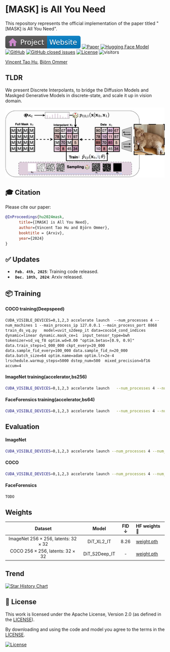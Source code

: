 # [MASK] is All You Need


This repository represents the official implementation of the paper titled "[MASK] is All You Need".

[![Website](doc/badges/badge-website.svg)](https://compvis.github.io/mask)
[![Paper](https://img.shields.io/badge/arXiv-PDF-b31b1b)](https://arxiv.org/abs/2412.06787)
[![Hugging Face Model](https://img.shields.io/badge/🤗%20Hugging%20Face-Model-green)](https://huggingface.co/collections/taohu/mask-is-all-you-need-6749a2ca0be7c4c5c055c122)
[![GitHub](https://img.shields.io/github/stars/CompVis/mask?style=social)](https://github.com/CompVis/mask)
[![GitHub closed issues](https://img.shields.io/github/issues-closed/CompVis/mask?color=success&label=Issues)](https://github.com/CompVis/mask/issues?q=is%3Aissue+is%3Aclosed) 
[![License](https://img.shields.io/badge/License-Apache--2.0-929292)](https://www.apache.org/licenses/LICENSE-2.0)
![visitors](https://visitor-badge.laobi.icu/badge?page_id=CompVis/mask)

[Vincent Tao Hu](http://taohu.me),
[Björn Ommer](https://ommer-lab.com/people/ommer/ )

## TLDR

We present Discrete Interpolants, to bridge the Diffusion Models and Maskged Generative Models in discrete-state, and scale it up in vision domain.

![teaser](./doc/method.jpg)



## 🎓 Citation

Please cite our paper:

```bibtex
@InProceedings{hu2024mask,
      title={[MASK] is All You Need},
      author={Vincent Tao Hu and Björn Ommer},
      booktitle = {Arxiv},
      year={2024}
}
```

## :white_check_mark: Updates
* **` Feb. 4th, 2025`**: Training code released.
* **` Dec. 10th, 2024`**: Arxiv released.

## 📦 Training


#### COCO training(Deepspeed)

```
CUDA_VISIBLE_DEVICES=0,1,2,3 accelerate launch  --num_processes 4 --num_machines 1 --main_process_ip 127.0.0.1 --main_process_port 8868    train_ds_vq.py   model=uvit_s2deep_it data=coco14_cond_indices dynamic=linear dynamic.mask_ce=1  input_tensor_type=bwh tokenizer=sd_vq_f8 optim.wd=0.00 "optim.betas=[0.9, 0.9]" data.train_steps=1_000_000 ckpt_every=20_000 data.sample_fid_every=100_000 data.sample_fid_n=20_000   data.batch_size=64 optim.name=adam optim.lr=2e-4 lrschedule.warmup_steps=5000 dstep_num=500  mixed_precision=bf16 accum=4
```

#### ImageNet training(accelerator,bs256)

```bash
CUDA_VISIBLE_DEVICES=0,1,2,3 accelerate launch   --num_processes 4 --num_machines 1 --main_process_ip 127.0.0.1 --main_process_port 8868    train_acc_vq.py  model=uvit_h2_it dynamic=linear   input_tensor_type=bwh tokenizer=sd_vq_f8 data=imagenet256_cond_indices data.batch_size=64 data.sample_vis_n=16 data.sample_fid_every=50_000 ckpt_every=20_000 data.train_steps=1500_000  data.sample_fid_n=5_000 optim.name=adamw optim.lr=1e-4 optim.wd=0.0 lrschedule.warmup_steps=1     mixed_precision=bf16 accum=1
```

#### FaceForensics training(accelerator,bs64)


```bash
CUDA_VISIBLE_DEVICES=0,1,2,3 accelerate launch   --num_processes 4 --num_machines 1 --main_process_ip 127.0.0.1 --main_process_port 8868 train_acc_vq.py      model=dlattte_xl2_uncond_it  dynamic=linear  input_tensor_type=btwh tokenizer=sd_vq_f8  data=ffs_indices data.sample_fid_every=10_000  data.batch_size=2  data.sample_fid_bs=1   data.sample_fid_n=10_00 data.train_steps=400_000  data.sample_vis_n=1 ckpt_latte=pretrained_ckpt/dit/DiT-XL-2-256x256.pt ds.zero_stage=2 accum=8 mixed_precision=bf16 
```


## Evaluation

#### ImageNet 

```bash 
CUDA_VISIBLE_DEVICES=0,1,2,3 accelerate launch --num_processes 4 --num_machines 1 --main_process_ip 127.0.0.1 --main_process_port 8868 sample_ds_vq.py model=dit_xl2_it dynamic=linear input_tensor_type=bwh tokenizer=sd_vq_f8 data=imagenet256_cond_indices data.batch_size=64 data.sample_vis_n=16 data.sample_fid_every=40_000 data.sample_fid_n=5_000 optim.name=adamw optim.lr=1e-4 optim.wd=0.0 lrschedule.warmup_steps=0 data.train_steps=1_400_000 ckpt_every=20_000 mixed_precision=bf16 accum=1  num_fid_samples=50000 offline.lbs=100 dynamic.disint.scheduler=linear dynamic.disint.sampler=maskgit maskgit_randomize=linear top_k=0 top_p=0  offline.save_samples_to_disk=1 sm_t=1.3  use_cfg=1 cfg_scale=2 dstep_num=20 ckpt="in256_ditxl2_it_1220000.pt"
```

#### COCO

```bash
CUDA_VISIBLE_DEVICES=0,1,2,3 accelerate launch --num_processes 4 --num_machines 1 --main_process_ip 127.0.0.1 --main_process_port 8868  sample_acc_vq.py model=uvit_s2deep_it data=coco14_cond_indices dynamic=linear dynamic.mask_ce=1 input_tensor_type=bwh tokenizer=sd_vq_f8 optim.wd=0.00 "optim.betas=[0.9, 0.9]" data.train_steps=1_000_000 ckpt_every=20_000 data.sample_fid_every=100_000 data.sample_fid_n=20_000 data.batch_size=64 optim.name=adam optim.lr=2e-4 lrschedule.warmup_steps=5000 dstep_num=500 mixed_precision=bf16   num_fid_samples=50000 offline.lbs=100 dynamic.disint.scheduler=linear dynamic.disint.sampler=maskgit maskgit_randomize=linear top_k=0 top_p=0  offline.save_samples_to_disk=1 sm_t=1.3  use_cfg=1 cfg_scale=2 dstep_num=20  ckpt="coco14_uvit_s2deep_it_1600000.pt"
```

#### FaceForensics 

```bash 
TODO
```

## Weights

|   Dataset   | Model | FID $\downarrow$ | HF weights🤗                                                                        |
|:----------:|:-----:|:-------:|:------------------------------------------------------------------------------------|
|  ImageNet $256\times 256$, latents: $32\times 32$| DiT_XL2_IT   |  8.26   | [weight.pth](https://huggingface.co/CompVis/discrete_interpolants/blob/main/in256_ditxl2_it_1220000.pt) |
|  COCO $256\times 256$, latents: $32\times 32$| DiT_S2Deep_IT   |  -   | [weight.pth](https://huggingface.co/CompVis/discrete_interpolants/blob/main/coco14_uvit_s2deep_it_1600000.pt) |


## Trend

[![Star History Chart](https://api.star-history.com/svg?repos=CompVis/discrete-interpolants&type=Date)](https://star-history.com/#CompVis/discrete-interpolants&Date)


## 🎫 License

This work is licensed under the Apache License, Version 2.0 (as defined in the [LICENSE](LICENSE.txt)).

By downloading and using the code and model you agree to the terms in the  [LICENSE](LICENSE.txt).

[![License](https://img.shields.io/badge/License-Apache--2.0-929292)](https://www.apache.org/licenses/LICENSE-2.0)






